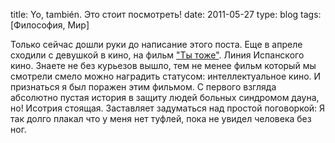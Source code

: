 title: Yo, también. Это стоит посмотреть!
date: 2011-05-27
type: blog
tags: [Философия, Мир]

Только сейчас дошли руки до написание этого поста. Еще в апреле сходили с девушкой в кино, на фильм ["Ты тоже"](http://www.kinopoisk.ru/film/427441/). Линия Испанского кино. Знаете не без курьезов вышло, тем не менее фильм который мы смотрели смело можно наградить статусом: интеллектуальное кино. И признаться я был поражен этим фильмом. С первого взгляда абсолютно пустая история в защиту людей больных синдромом дауна, но! Исотрия стоящая. Заставляет задуматься над простой поговоркой: Я так долго плакал что у меня нет туфлей, пока не увидел человека без ног.
